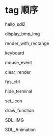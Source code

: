 # tag 顺序

hello_sdl2

display_bmp_img

render_with_rectange

keyboard

mouse_event

clear_render

fps_ctrl

hide_terminal

set_icon

draw_function

SDL_IMG

SDL_Animation
